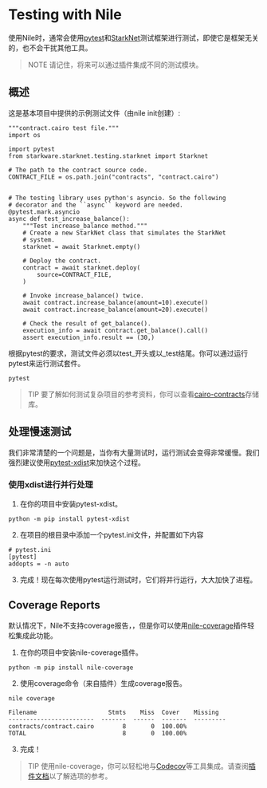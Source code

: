 # Testing with Nile
使用Nile时，通常会使用[pytest](https://docs.pytest.org/)和[StarkNet](https://github.com/starkware-libs/cairo-lang/tree/master/src/starkware/starknet/testing)测试框架进行测试，即使它是框架无关的，也不会干扰其他工具。

> NOTE
请记住，将来可以通过插件集成不同的测试模块。

## 概述
这是基本项目中提供的示例测试文件（由nile init创建）:
```
"""contract.cairo test file."""
import os

import pytest
from starkware.starknet.testing.starknet import Starknet

# The path to the contract source code.
CONTRACT_FILE = os.path.join("contracts", "contract.cairo")


# The testing library uses python's asyncio. So the following
# decorator and the ``async`` keyword are needed.
@pytest.mark.asyncio
async def test_increase_balance():
    """Test increase_balance method."""
    # Create a new StarkNet class that simulates the StarkNet
    # system.
    starknet = await Starknet.empty()

    # Deploy the contract.
    contract = await starknet.deploy(
        source=CONTRACT_FILE,
    )

    # Invoke increase_balance() twice.
    await contract.increase_balance(amount=10).execute()
    await contract.increase_balance(amount=20).execute()

    # Check the result of get_balance().
    execution_info = await contract.get_balance().call()
    assert execution_info.result == (30,)
```

根据pytest的要求，测试文件必须以test_开头或以_test结尾。你可以通过运行pytest来运行测试套件。
```
pytest
```

> TIP
要了解如何测试复杂项目的参考资料，你可以查看[cairo-contracts](https://github.com/OpenZeppelin/cairo-contracts)存储库。

## 处理慢速测试
我们非常清楚的一个问题是，当你有大量测试时，运行测试会变得非常缓慢。我们强烈建议使用[pytest-xdist](https://pytest-xdist.readthedocs.io/en/latest/)来加快这个过程。

### 使用xdist进行并行处理
1. 在你的项目中安装pytest-xdist。
```
python -m pip install pytest-xdist
```

2. 在项目的根目录中添加一个pytest.ini文件，并配置如下内容
```
# pytest.ini
[pytest]
addopts = -n auto
```

3. 完成！现在每次使用pytest运行测试时，它们将并行运行，大大加快了进程。

## Coverage Reports
默认情况下，Nile不支持coverage报告，，但是你可以使用[nile-coverage](https://github.com/ericnordelo/nile-coverage)插件轻松集成此功能。

1. 在你的项目中安装nile-coverage插件。
```
python -m pip install nile-coverage
```

2. 使用coverage命令（来自插件）生成coverage报告。
```
nile coverage

Filename                    Stmts    Miss  Cover    Missing
------------------------  -------  ------  -------  ---------
contracts/contract.cairo        8       0  100.00%
TOTAL                           8       0  100.00%
```

3. 完成！

> TIP
使用nile-coverage，你可以轻松地与[Codecov](https://codecov.io/)等工具集成。请查阅[插件文档](https://github.com/ericnordelo/nile-coverage/blob/main/README.md)以了解选项的参考。